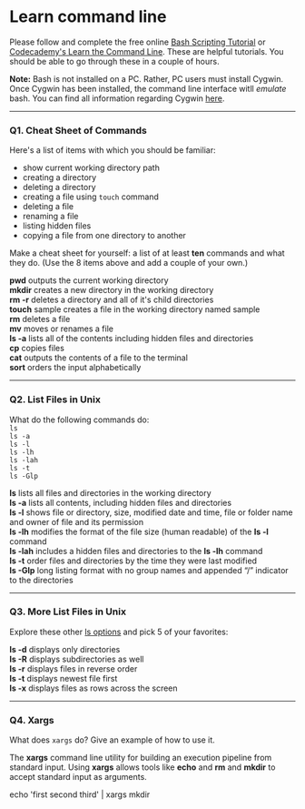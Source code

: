 # Learn command line

Please follow and complete the free online [Bash Scripting Tutorial](https://ryanstutorials.net/bash-scripting-tutorial/) or [Codecademy's Learn the Command Line](https://www.codecademy.com/learn/learn-the-command-line). These are helpful tutorials. You should be able to go through these in a couple of hours.

**Note:** Bash is not installed on a PC. Rather, PC users must install Cygwin. Once Cygwin has been installed, the command line interface witll _emulate_ bash. You can find all information regarding Cygwin [here](https://www.cygwin.com/).

---

### Q1.  Cheat Sheet of Commands  

Here's a list of items with which you should be familiar:  
* show current working directory path
* creating a directory
* deleting a directory
* creating a file using `touch` command
* deleting a file
* renaming a file
* listing hidden files
* copying a file from one directory to another

Make a cheat sheet for yourself: a list of at least **ten** commands and what they do.  (Use the 8 items above and add a couple of your own.)  

**pwd** outputs the current working directory  
**mkdir** creates a new directory in the working directory  
**rm -r** deletes a directory and all of it's child directories  
**touch** sample creates a file in the working directory named sample  
**rm** deletes a file  
**mv** moves or renames a file  
**ls -a** lists all of the contents including hidden files and directories  
**cp** copies files  
**cat** outputs the contents of a file to the terminal  
**sort** orders the input alphabetically  

---

### Q2.  List Files in Unix   

What do the following commands do:  
`ls`  
`ls -a`  
`ls -l`  
`ls -lh`  
`ls -lah`  
`ls -t`  
`ls -Glp`  

**ls** lists all files and directories in the working directory  
**ls -a** lists all contents, including hidden files and directories  
**ls -l** shows file or directory, size, modified date and time, file or folder name and owner of file and its permission  
**ls -lh** modifies the format of the file size (human readable) of the **ls -l** command  
**ls -lah** includes a hidden files and directories to the **ls -lh** command  
**ls	-t** order files and directories by the time they were last modified  
**ls -Glp** long listing format with no group names and appended “/” indicator to the directories  

---

### Q3.  More List Files in Unix  

Explore these other [ls options](http://www.techonthenet.com/unix/basic/ls.php) and pick 5 of your favorites:

**ls -d** displays only directories  
**ls -R** displays subdirectories as well  
**ls -r** displays files in reverse order  
**ls -t** displays newest file first  
**ls -x** displays files as rows across the screen  

---

### Q4.  Xargs   

What does `xargs` do? Give an example of how to use it.

The **xargs** command line utility for building an execution pipeline from standard input. Using **xargs** allows tools like **echo** and **rm** and **mkdir** to accept standard input as arguments.  

echo 'first second third' | xargs mkdir  

 

